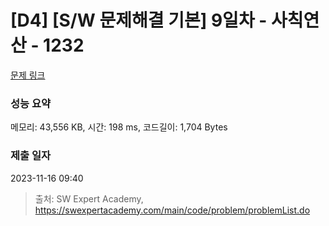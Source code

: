 # [D4] [S/W 문제해결 기본] 9일차 - 사칙연산 - 1232 

[문제 링크](https://swexpertacademy.com/main/code/problem/problemDetail.do?contestProbId=AV141J8KAIcCFAYD) 

### 성능 요약

메모리: 43,556 KB, 시간: 198 ms, 코드길이: 1,704 Bytes

### 제출 일자

2023-11-16 09:40



> 출처: SW Expert Academy, https://swexpertacademy.com/main/code/problem/problemList.do